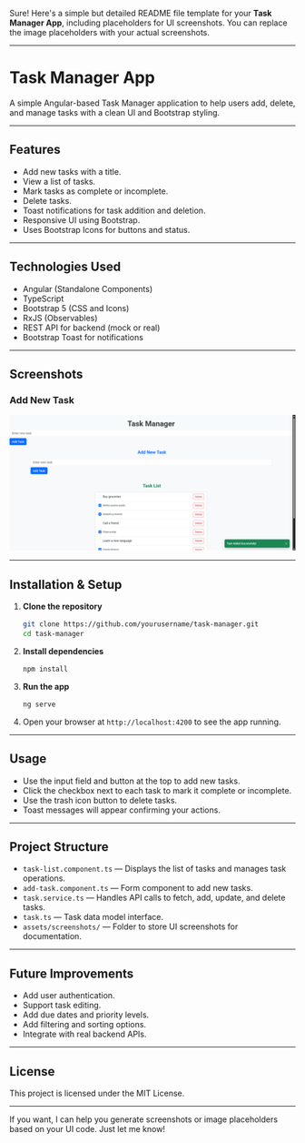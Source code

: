 Sure! Here's a simple but detailed README file template for your **Task Manager App**, including placeholders for UI screenshots. You can replace the image placeholders with your actual screenshots.

---

# Task Manager App

A simple Angular-based Task Manager application to help users add, delete, and manage tasks with a clean UI and Bootstrap styling.

---

## Features

* Add new tasks with a title.
* View a list of tasks.
* Mark tasks as complete or incomplete.
* Delete tasks.
* Toast notifications for task addition and deletion.
* Responsive UI using Bootstrap.
* Uses Bootstrap Icons for buttons and status.

---

## Technologies Used

* Angular (Standalone Components)
* TypeScript
* Bootstrap 5 (CSS and Icons)
* RxJS (Observables)
* REST API for backend (mock or real)
* Bootstrap Toast for notifications

---

## Screenshots

### Add New Task

![Add Task Screen](./screenshot/UI.png)


---

## Installation & Setup

1. **Clone the repository**

   ```bash
   git clone https://github.com/yourusername/task-manager.git
   cd task-manager
   ```

2. **Install dependencies**

   ```bash
   npm install
   ```

3. **Run the app**

   ```bash
   ng serve
   ```

4. Open your browser at `http://localhost:4200` to see the app running.

---

## Usage

* Use the input field and button at the top to add new tasks.
* Click the checkbox next to each task to mark it complete or incomplete.
* Use the trash icon button to delete tasks.
* Toast messages will appear confirming your actions.

---

## Project Structure

* `task-list.component.ts` — Displays the list of tasks and manages task operations.
* `add-task.component.ts` — Form component to add new tasks.
* `task.service.ts` — Handles API calls to fetch, add, update, and delete tasks.
* `task.ts` — Task data model interface.
* `assets/screenshots/` — Folder to store UI screenshots for documentation.

---

## Future Improvements

* Add user authentication.
* Support task editing.
* Add due dates and priority levels.
* Add filtering and sorting options.
* Integrate with real backend APIs.

---

## License

This project is licensed under the MIT License.

---

If you want, I can help you generate screenshots or image placeholders based on your UI code. Just let me know!

